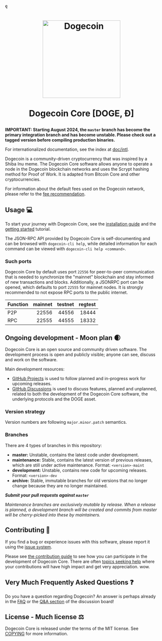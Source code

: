 ę<h1 align="center">
<img src="https://raw.githubusercontent.com/dogecoin/dogecoin/master/share/pixmaps/dogecoin256.svg" alt="Dogecoin" width="256"/>
<br/><br/>
Dogecoin Core [DOGE, Ð]  
</h1>

**IMPORTANT: Starting August 2024, the `master` branch has become the primary
integration branch and has become unstable. Please check out a tagged version
before compiling production binaries.**

For internationalized documentation, see the index at [doc/intl](doc/intl/README.md).

Dogecoin is a community-driven cryptocurrency that was inspired by a Shiba Inu meme. The Dogecoin Core software allows anyone to operate a node in the Dogecoin blockchain networks and uses the Scrypt hashing method for Proof of Work. It is adapted from Bitcoin Core and other cryptocurrencies.

For information about the default fees used on the Dogecoin network, please
refer to the [fee recommendation](doc/fee-recommendation.md).

## Usage 💻

To start your journey with Dogecoin Core, see the [installation guide](INSTALL.md) and the [getting started](doc/getting-started.md) tutorial.

The JSON-RPC API provided by Dogecoin Core is self-documenting and can be browsed with `dogecoin-cli help`, while detailed information for each command can be viewed with `dogecoin-cli help <command>`.

### Such ports

Dogecoin Core by default uses port `22556` for peer-to-peer communication that
is needed to synchronize the "mainnet" blockchain and stay informed of new
transactions and blocks. Additionally, a JSONRPC port can be opened, which
defaults to port `22555` for mainnet nodes. It is strongly recommended to not
expose RPC ports to the public internet.

| Function | mainnet | testnet | regtest |
| :------- | ------: | ------: | ------: |
| P2P      |   22556 |   44556 |   18444 |
| RPC      |   22555 |   44555 |   18332 |

## Ongoing development - Moon plan 🌒

Dogecoin Core is an open source and community driven software. The development
process is open and publicly visible; anyone can see, discuss and work on the
software.

Main development resources:

* [GitHub Projects](https://github.com/dogecoin/dogecoin/projects) is used to
  follow planned and in-progress work for upcoming releases.
* [GitHub Discussions](https://github.com/dogecoin/dogecoin/discussions) is used
  to discuss features, planned and unplanned, related to both the development of
  the Dogecoin Core software, the underlying protocols and the DOGE asset.

### Version strategy
Version numbers are following ```major.minor.patch``` semantics.

### Branches
There are 4 types of branches in this repository:

- **master:** Unstable, contains the latest code under development.
- **maintenance:** Stable, contains the latest version of previous releases,
  which are still under active maintenance. Format: ```<version>-maint```
- **development:** Unstable, contains new code for upcoming releases. Format: ```<version>-dev```
- **archive:** Stable, immutable branches for old versions that no longer change
  because they are no longer maintained.

***Submit your pull requests against `master`***

*Maintenance branches are exclusively mutable by release. When a release is*
*planned, a development branch will be created and commits from master will*
*be cherry-picked into these by maintainers.*

## Contributing 🤝

If you find a bug or experience issues with this software, please report it
using the [issue system](https://github.com/dogecoin/dogecoin/issues/new?assignees=&labels=bug&template=bug_report.md&title=%5Bbug%5D+).

Please see [the contribution guide](CONTRIBUTING.md) to see how you can
participate in the development of Dogecoin Core. There are often
[topics seeking help](https://github.com/dogecoin/dogecoin/labels/help%20wanted)
where your contributions will have high impact and get very appreciation. wow.

## Very Much Frequently Asked Questions ❓

Do you have a question regarding Dogecoin? An answer is perhaps already in the
[FAQ](doc/FAQ.md) or the
[Q&A section](https://github.com/dogecoin/dogecoin/discussions/categories/q-a)
of the discussion board!

## License - Much license ⚖️
Dogecoin Core is released under the terms of the MIT license. See
[COPYING](COPYING) for more information.
